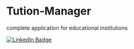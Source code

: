 # Tution-Manager
complete application for educational institutions
<div id="badges">
<a href="http://althaftution.atwebpages.com/">
  <img src="https://img.shields.io/badge/?style=for-the-badge&logo=linkedin&logoColor=white" alt="LinkedIn Badge"/>
 </a>
</div>
